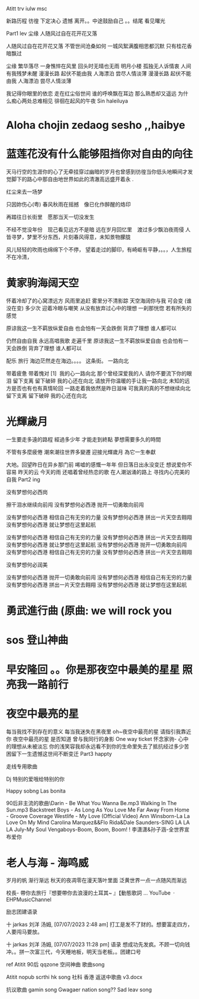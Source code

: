 Atitt trv iulw   msc

新路历程 彷徨  下定决心 遗憾 离开。。中途鼓励自己 。。结尾  看见曙光





Part1 lev
尘缘 人随风过自在花开花又落 


人随风过自在花开花又落
不管世间沧桑如何
一城风絮满腹相思都沉默
只有桂花香暗飘过

尘缘 繁华落尽 一身憔悴在风里
 回头时无晴也无雨 明月小楼 孤独无人诉情衷 人间有我残梦未醒 漫漫长路 起伏不能由我 人海漂泊 尝尽人情淡薄
漫漫长路
起伏不能由我
人海漂泊
尝尽人情淡薄

我记得你眼里的依恋 走在红尘俗世间 谁的呼唤飘在耳边
那么熟悉却又遥远
为什么痴心两处总难相见
徘徊在起风的午夜
Sin haleiluya 


# Aloha   chojin   zedaog sesho ,,haibye



# 蓝莲花没有什么能够阻挡你对自由的向往
天马行空的生涯你的心了无牵挂穿过幽暗的岁月也曾感到彷徨当你低头地瞬间才发觉脚下的路心中那自由地世界如此的清澈高远盛开着永 .

红尘来去一场梦

只因妳伤心(粤) 春风秋雨在摇撼　像已化作醉醒的烙印

再踏往日长街里　愿那当天一切没发生

不经不觉没年份　现己看见远方不是暗
远在岁月回忆里　渡过多少飘泊夜雨侵
人皆寻梦，梦里不分东西，片刻春风得意，未知景物朦胧

风儿轻轻的吹雨也绵绵下个不停，
望着走过的脚印，有崎岖有平静，。。，人生旅程不在冷清，


# 黄家驹海阔天空  

怀着冷却了的心窝漂远方
风雨里追赶 雾里分不清影踪
天空海阔你与我
可会变 (谁没在变)
多少次 迎着冷眼与嘲笑
从没有放弃过心中的理想
一刹那恍惚 若有所失的感觉

原谅我这一生不羁放纵爱自由
也会怕有一天会跌倒
背弃了理想 谁人都可以

仍然自由自我 永远高唱我歌
走遍千里
原谅我这一生不羁放纵爱自由
也会怕有一天会跌倒
背弃了理想 谁人都可以

配乐 旅行  海边茫然走在海边。。。。
这条街。
一路向北

带着疲惫 带着愧对 [1] 
我的心一路向北
那个曾经深爱我的人
请你不要流下你的眼泪
留下支离 留下破碎
我的心还在向北
请放开你温暖的手让我一路向北
未知的远方是否也有也有真情轮回
一路走着我依然是昨日滋味
可我真的真的不想继续向北
留下支离 留下破碎
我的心还在向北



# 光輝歲月

一生要走多遠的路程
經過多少年
才能走到終點
夢想需要多久的時間


不管有多麼疲倦
潮來潮往世界多變遷
迎接光輝歲月
為它一生奉獻


大地。回望昨日在异乡那门前 唏嘘的感慨一年年 但日落日出永没变迁
想说爱你不容易
昨天的云 今天的雨
 还唱着曾经热恋的歌
在人潮汹涌的路上
寻找内心完美的自我
Part2  ing

没有梦想何必西岗

擦干泪水继续向前闯
没有梦想何必西港
抛开一切勇敢向前闯


没有梦想何必西港
相信自己有无穷的力量
没有梦想何必西港
拼出一片天空去翱翔
没有梦想何必西港
就让梦想在这里起航


没有梦想何必西港
相信自己有无穷的力量
没有梦想何必西港
拼出一片天空去翱翔
没有梦想何必西港
就让梦想在这里起航
没有梦想何必西港
抛开一切勇敢向前闯
没有梦想何必西港
相信自己有无穷的力量
没有梦想何必西港
拼出一片天空去翱翔

没有梦想何必润美

没有梦想何必西港
抛开一切勇敢向前闯
没有梦想何必西港
相信自己有无穷的力量
没有梦想何必西港
拼出一片天空去翱翔
没有梦想何必西港
就让梦想在这里起航

# 勇武進行曲 (原曲: we will rock you
# sos 登山神曲
# 早安隆回 。。你是那夜空中最美的星星 照亮我一路前行
# 夜空中最亮的星

每当我找不到存在的意义
每当我迷失在黑夜里
oh~夜空中最亮的星
请指引我靠近你
夜空中最亮的星
 是否知道
曾与我同行的身影
One way ticket
怀念家驹- 心中的理想从未被淡忘
你的浅笑容我却永远看不到你的生命里失去了抵抗经过多少苦困留下一生遗憾这世间不断变迁
Part3 happty

走线专用歌曲

Dj 特别的爱哦给特别的你


Happy sobng Las bonita


90后非主流的歌曲\Darin - Be What You Wanna Be.mp3
 Walking In The Sun.mp3
Backstreet Boys - As Long As You Love Me 
Far Away From Home - Groove Coverage
Westlife - My Love (Official Video)
Ann Winsborn-La La Love On My Mind
Carolina Marquez&&Flo Rida&Dale Saunders-SING LA LA LA
July-My Soul
Vengaboys-Boom, Boom, Boom! !
李潇潇&孙子涵-全世界宣布爱你
# 老人与海 - 海鸣威
岁月的帆 渐行渐远
秋天的夜凋零在漫天落叶里面
泛黄世界一点一点随风而渐远


校長- 帶你去旅行『想要帶你去浪漫的土耳其~
』【動態歌詞 ...
YouTube · EHPMusicChannel



励志团建语录

十 jarkas 刘洋 汤姆, [07/07/2023 2:48 am]
打工是发不了财的。想要富走四方，人要闯马要放。

十 jarkas 刘洋 汤姆, [07/07/2023 11:28 pm]
语录  想成功先发疯。不顾一切向钱冲。。拼一次富三代，今天睡地板，明天当老板。。团建口号


ref
Atitit 90后 qqzone 空间神曲 歌曲song

Atitit nopub scrthi hk song 社科 香港   返送中歌曲 v3.docx

抗议歌曲 gamin song
Gwagaer nation song??
Sad leav song
